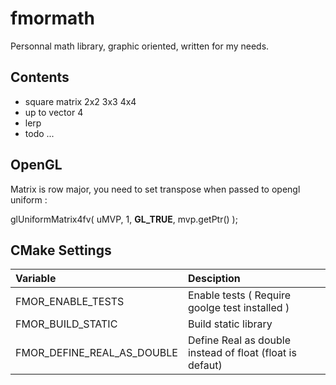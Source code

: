 # fmormath

Personnal math library, graphic oriented, written for my needs.

## Contents

* square matrix 2x2 3x3 4x4
* up to vector 4
* lerp
* todo ...

## OpenGL

Matrix is row major, you need to set transpose when passed to opengl uniform :

glUniformMatrix4fv( uMVP, 1, **GL_TRUE**, mvp.getPtr() );


## CMake Settings

|Variable                     |Desciption                                                 |
|:----------------------------|:----------------------------------------------------------|
| FMOR_ENABLE_TESTS           | Enable tests ( Require goolge test installed )            |
| FMOR_BUILD_STATIC           | Build static library                                      |
| FMOR_DEFINE_REAL_AS_DOUBLE  | Define Real as double instead of float (float is defaut)  |


